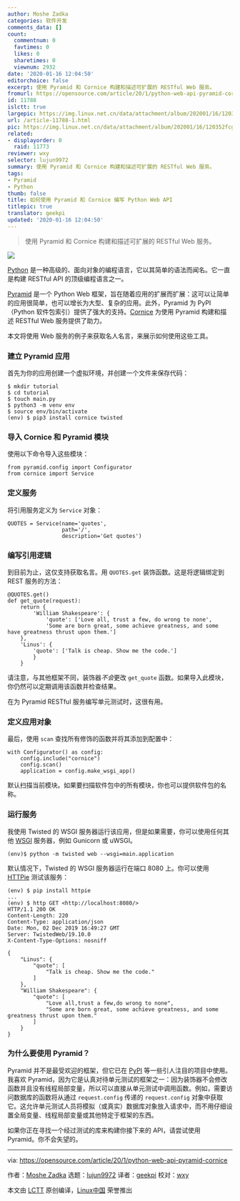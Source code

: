 ```yaml
---
author: Moshe Zadka
categories: 软件开发
comments_data: []
count:
  commentnum: 0
  favtimes: 0
  likes: 0
  sharetimes: 0
  viewnum: 2932
date: '2020-01-16 12:04:50'
editorchoice: false
excerpt: 使用 Pyramid 和 Cornice 构建和描述可扩展的 RESTful Web 服务。
fromurl: https://opensource.com/article/20/1/python-web-api-pyramid-cornice
id: 11788
islctt: true
largepic: https://img.linux.net.cn/data/attachment/album/202001/16/120352fcgeeccvfgt8sfvc.jpg
url: /article-11788-1.html
pic: https://img.linux.net.cn/data/attachment/album/202001/16/120352fcgeeccvfgt8sfvc.jpg.thumb.jpg
related:
- displayorder: 0
  raid: 11773
reviewer: wxy
selector: lujun9972
summary: 使用 Pyramid 和 Cornice 构建和描述可扩展的 RESTful Web 服务。
tags:
- Pyramid
- Python
thumb: false
title: 如何使用 Pyramid 和 Cornice 编写 Python Web API
titlepic: true
translator: geekpi
updated: '2020-01-16 12:04:50'
---
```



> 
> 使用 Pyramid 和 Cornice 构建和描述可扩展的 RESTful Web 服务。
> 
> 
> 


![](/data/attachment/album/202001/16/120352fcgeeccvfgt8sfvc.jpg)


[Python](https://opensource.com/resources/python) 是一种高级的、面向对象的编程语言，它以其简单的语法而闻名。它一直是构建 RESTful API 的顶级编程语言之一。


[Pyramid](https://opensource.com/article/18/5/pyramid-framework) 是一个 Python Web 框架，旨在随着应用的扩展而扩展：这可以让简单的应用很简单，也可以增长为大型、复杂的应用。此外，Pyramid 为 PyPI （Python 软件包索引）提供了强大的支持。[Cornice](https://cornice.readthedocs.io/en/latest/) 为使用 Pyramid 构建和描述 RESTful Web 服务提供了助力。


本文将使用 Web 服务的例子来获取名人名言，来展示如何使用这些工具。


### 建立 Pyramid 应用


首先为你的应用创建一个虚拟环境，并创建一个文件来保存代码：



```
$ mkdir tutorial
$ cd tutorial
$ touch main.py
$ python3 -m venv env
$ source env/bin/activate
(env) $ pip3 install cornice twisted
```

### 导入 Cornice 和 Pyramid 模块


使用以下命令导入这些模块：



```
from pyramid.config import Configurator
from cornice import Service
```

### 定义服务


将引用服务定义为 `Service` 对象：



```
QUOTES = Service(name='quotes',
                 path='/',
                 description='Get quotes')
```

### 编写引用逻辑


到目前为止，这仅支持获取名言。用 `QUOTES.get` 装饰函数。这是将逻辑绑定到 REST 服务的方法：



```
@QUOTES.get()
def get_quote(request):
    return {
        'William Shakespeare': {
            'quote': ['Love all, trust a few, do wrong to none',
            'Some are born great, some achieve greatness, and some have greatness thrust upon them.']
    },
    'Linus': {
        'quote': ['Talk is cheap. Show me the code.']
        }
    }
```

请注意，与其他框架不同，装饰器*不会*更改 `get_quote` 函数。如果导入此模块，你仍然可以定期调用该函数并检查结果。


在为 Pyramid RESTful 服务编写单元测试时，这很有用。


### 定义应用对象


最后，使用 `scan` 查找所有修饰的函数并将其添加到配置中：



```
with Configurator() as config:
    config.include("cornice")
    config.scan()
    application = config.make_wsgi_app()
```

默认扫描当前模块。如果要扫描软件包中的所有模块，你也可以提供软件包的名称。


### 运行服务


我使用 Twisted 的 WSGI 服务器运行该应用，但是如果需要，你可以使用任何其他 [WSGI](https://en.wikipedia.org/wiki/Web_Server_Gateway_Interface) 服务器，例如 Gunicorn 或 uWSGI。



```
(env)$ python -m twisted web --wsgi=main.application
```

默认情况下，Twisted 的 WSGI 服务器运行在端口 8080 上。你可以使用 [HTTPie](https://opensource.com/article/19/8/getting-started-httpie) 测试该服务：



```
(env) $ pip install httpie
...
(env) $ http GET <http://localhost:8080/>
HTTP/1.1 200 OK
Content-Length: 220
Content-Type: application/json
Date: Mon, 02 Dec 2019 16:49:27 GMT
Server: TwistedWeb/19.10.0
X-Content-Type-Options: nosniff

{
    "Linus": {
        "quote": [
            "Talk is cheap. Show me the code."
        ]
    },
    "William Shakespeare": {
        "quote": [
            "Love all,trust a few,do wrong to none",
            "Some are born great, some achieve greatness, and some greatness thrust upon them."
        ]
    }
}
```

### 为什么要使用 Pyramid？


Pyramid 并不是最受欢迎的框架，但它已在 [PyPI](https://pypi.org/) 等一些引人注目的项目中使用。我喜欢 Pyramid，因为它是认真对待单元测试的框架之一：因为装饰器不会修改函数并且没有线程局部变量，所以可以直接从单元测试中调用函数。例如，需要访问数据库的函数将从通过 `request.config` 传递的 `request.config` 对象中获取它。这允许单元测试人员将模拟（或真实）数据库对象放入请求中，而不用仔细设置全局变量、线程局部变量或其他特定于框架的东西。


如果你正在寻找一个经过测试的库来构建你接下来的 API，请尝试使用 Pyramid。你不会失望的。




---


via: <https://opensource.com/article/20/1/python-web-api-pyramid-cornice>


作者：[Moshe Zadka](https://opensource.com/users/moshez) 选题：[lujun9972](https://github.com/lujun9972) 译者：[geekpi](https://github.com/geekpi) 校对：[wxy](https://github.com/wxy)


本文由 [LCTT](https://github.com/LCTT/TranslateProject) 原创编译，[Linux中国](https://linux.cn/) 荣誉推出